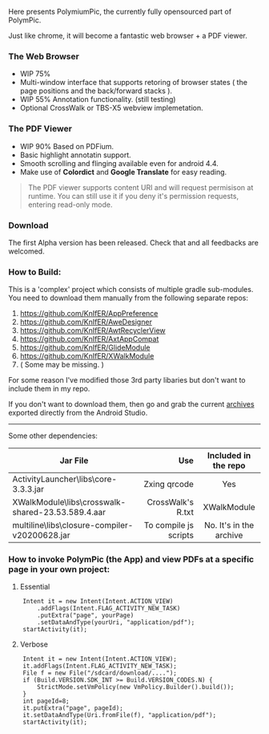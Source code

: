 Here presents PolymiumPic, the currently fully opensourced part of PolymPic.   

Just like chrome, it will become a fantastic web browser + a PDF viewer.  

### The Web Browser
- WIP 75%
- Multi-window interface that supports retoring of browser states ( the page positions and the back/forward stacks ).
- WIP 55% Annotation functionality. (still testing)
- Optional CrossWalk or TBS-X5 webview implemetation.


### The PDF Viewer
- WIP 90% Based on PDFium.
- Basic highlight annotatin support.
- Smooth scrolling and flinging available even for android 4.4.
- Make use of **Colordict** and **Google Translate** for easy reading.

> The PDF viewer supports content URI and will request permisison at runtime. You can still use it if you deny it's permission requests, entering read-only mode. 

### Download

The first Alpha version has been released. Check that and all feedbacks are welcomed.

### How to Build:
This is a 'complex' project which consists of multiple gradle sub-modules. You need to download them manually from the following separate repos:
1. https://github.com/KnIfER/AppPreference
2. https://github.com/KnIfER/AweDesigner
3. https://github.com/KnIfER/AwtRecyclerView
4. https://github.com/KnIfER/AxtAppCompat
5. https://github.com/KnIfER/GlideModule
6. https://github.com/KnIfER/XWalkModule
7. ( Some may be missing. )


For some reason I've modified those 3rd party libaries but don't want to include them in my repo.    

If you don't want to download them, then go and grab the current [archives](https://github.com/KnIfER/PolymPic/releases/tag/0.1.alpha1) exported directly from the Android Studio.

___
Some other dependencies:

| Jar File        | Use    |  Included in the repo |
| --------   | -----:   | :----: |
| ActivityLauncher\libs\core-3.3.3.jar        | Zxing qrcode      |   Yes    |
| XWalkModule\libs\crosswalk-shared-23.53.589.4.aar        | CrossWalk's R.txt      |   XWalkModule    |
| multiline\libs\closure-compiler-v20200628.jar        | To compile js scripts      |   No. It's in the archive    |

### How to invoke PolymPic (the App) and view PDFs at a specific page in your own project:
1. Essential
```
	Intent it = new Intent(Intent.ACTION_VIEW)
		.addFlags(Intent.FLAG_ACTIVITY_NEW_TASK)
		.putExtra("page", yourPage)
		.setDataAndType(yourUri, "application/pdf");
	startActivity(it);
```


2. Verbose
```
	Intent it = new Intent(Intent.ACTION_VIEW);
	it.addFlags(Intent.FLAG_ACTIVITY_NEW_TASK);
	File f = new File("/sdcard/download/....");
	if (Build.VERSION.SDK_INT >= Build.VERSION_CODES.N) {
		StrictMode.setVmPolicy(new VmPolicy.Builder().build());
	}
	int pageId=8;
	it.putExtra("page", pageId);
	it.setDataAndType(Uri.fromFile(f), "application/pdf");
	startActivity(it);
```
